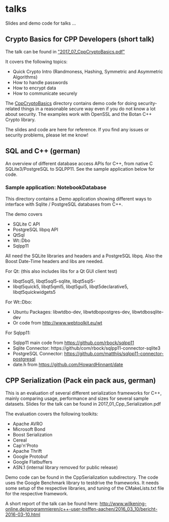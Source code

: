 # talks
Slides and demo code for talks ...

## Crypto Basics for CPP Developers (short talk)

The talk can be found in ["2017_07_CppCryptoBasics.pdf"](2017_07_CppCryptoBasics.pdf)

It covers the following topics:

* Quick Crypto Intro (Randmoness, Hashing, Symmetric and Asymmetric Algorithms)
* How to handle passwords
* How to encrypt data
* How to communicate securely

The [CppCryptoBasics](CppCryptoBasics) directory contains demo code for doing security-related things in a reasonable
secure way even if you do not know a lot about security. The examples work with OpenSSL and the Botan C++ Crypto library.

The slides and code are here for reference. If you find any issues or security problems, please let me know!

## SQL and C++ (german)

An overview of different database access APIs for C++, from native C SQLite3/PostgreSQL to SQLPP11. See 
the sample application below for code.

### Sample application: NotebookDatabase

This directory contains a Demo application showing different ways to interface with Sqlite / PostgreSQL 
databases from C++.

The demo covers
* SQLite C API
* PostgreSQL libpq API
* QtSql
* Wt::Dbo
* Sqlpp11 

All need the SQLite libraries and headers and a PostgreSQL libpq. Also the
Boost Date-Time headers and libs are needed.

For Qt: (this also includes libs for a Qt GUI client test)
* libqt5sql5, libqt5sql5-sqlite, libqt5sql5-
* libqt5quick5, libqt5qml5, libqt5gui5, libqt5declarative5, libqt5quickwidgets5

For Wt::Dbo:
* Ubuntu Packages: libwtdbo-dev, libwtdbopostgres-dev, libwtdbosqlite-dev
* Or code from http://www.webtoolkit.eu/wt

For Sqlpp11:
* Sqlpp11 main code from https://github.com/rbock/sqlpp11
* Sqlite Connector: https://github/com/rbock/sqlpp11-connector-sqlite3
* PostgreSQL Connector: https://github.com/matthijs/sqlpp11-connector-postgresql
* date.h from https://github.com/HowardHinnant/date

## CPP Serialization (Pack ein pack aus, german)

This is an evaluation of several different serialization frameworks for C++, mainly comparing usage,
performance and sizes for several sample datasets. Slides for the talk can be found in 2017\_01\_Cpp\_Serialization.pdf

The evaluation covers the following toolkits:

* Apache AVRO
* Microsoft Bond
* Boost Serialization
* Cereal
* Cap'n'Proto
* Apache Thrift
* Google Protobuf
* Google Flatbuffers
* ASN.1 (internal library removed for public release)

Demo code can be found in the CppSerialization subdirectory. The code uses the Google Benchmark library to
testdrive the frameworks. It needs some setup of the respective libraries, and tuning of the CMakeLists.txt
file for the respective framework.

A short report of the talk can be found here: http://www.wilkening-online.de/programmieren/c++-user-treffen-aachen/2016_03_10/bericht-2016-03-10.html
